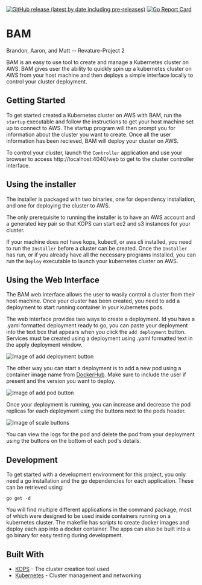 [![GitHub release (latest by date including pre-releases)](https://img.shields.io/github/v/release/200106-uta-go/BAM-P2?include_prereleases)](https://github.com/200106-uta-go/BAM-P2/releases)
[![Go Report Card](https://goreportcard.com/badge/github.com/200106-uta-go/BAM-P2?style=flat-square)](https://goreportcard.com/report/github.com/200106-uta-go/BAM-P2)

# BAM
Brandon, Aaron, and Matt -- Revature-Project 2

BAM is an easy to use tool to create and manage a Kubernetes cluster on AWS. BAM gives user the ability to quickly spin up a kubernetes cluster on AWS from your host machine and then deploys a simple interface locally to control your cluster deployment. 

## Getting Started

To get started created a Kubernetes cluster on AWS with BAM, run the `startup` executable and follow the instructions to get your host machine set up to connect to AWS. The startup program will then prompt you for information about the cluster you want to create. Once all the user information has been recieved, BAM will deploy your cluster on AWS.

To control your cluster, launch the `Controller` application and use your browser to access http://localhost:4040/web to get to the cluster controller interface. 

## Using the installer

The installer is packaged with two binaries, one for dependency installation, and one for deploying the cluster to AWS. 

The only prerequisite to running the installer is to have an AWS account and a generated key pair so that KOPS can start ec2 and s3 instances for your cluster. 

If your machine does not have kops, kubectl, or aws cli installed, you need to run the `Installer` before a cluster can be created. Once the `Installer` has run, or if you already have all the necessary programs installed, you can run the `Deploy` executable to launch your kubernetes cluster on AWS.

## Using the Web Interface

The BAM web interface allows the user to wasily control a cluster from their host machine. Once your cluster has been created, you need to add a deployment to start running container in your kubernetes pods.

The web interface provides two ways to create a deployment. Id you have a .yaml formatted deployment ready to go, you can paste your deployment into the text box that appears when you click the `add deployment` button. Services must be created using a deployment using .yaml formatted text in the apply deployment window. 

![Image of add deployment button](https://i.ibb.co/5x6XJzm/controller-addpod.png)

The other way you can start a deployment is to add a new pod using a container image name from [DockerHub](https://hub.docker.com/). Make sure to include the user if present and the version you want to deploy.

![Image of add pod button](https://i.ibb.co/8gRV7qM/controller-deployment.png)

Once your deployment is running, you can increase and decrease the pod replicas for each deployment using the buttons next to the pods header.

![Image of scale buttons](https://i.ibb.co/Yy2kRPb/scale.png)

You can view the logs for the pod and delete the pod from your deployment using the buttons on the bottom of each pod's details.



## Development

To get started with a development environment for this project, you only need a go installation and the go dependencies for each application. These can be retrieved using:
```
go get -d
```
You will find multiple different applications in the command package, most of which were designed to be used inside containers running on a kubernetes cluster. The makefile has scripts to create docker images and deploy each app into a docker container. The apps can also be built into a go binary for easy testing during development. 

## Built With

* [KOPS](https://github.com/kubernetes/kops) - The cluster creation tool used
* [Kubernetes](https://kubernetes.io/docs/home/) - Cluster management and networking
